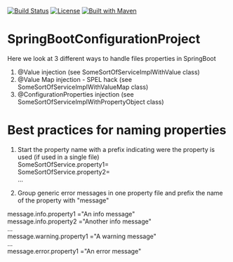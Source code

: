 [![Build Status](https://travis-ci.org/fdlessard/SpringBootConfigurationProject.svg)](https://travis-ci.org/fdlessard/SpringBootConfigurationProject)
[![License](http://img.shields.io/:license-mit-blue.svg)](https://github.com/fdlessard/SpringBootConfigurationProject/blob/master/LICENSE)
[![Built with Maven](http://maven.apache.org/images/logos/maven-feather.png)](http://maven.org/)


# SpringBootConfigurationProject

Here we look at 3 different ways to handle files properties in SpringBoot

1. @Value injection (see SomeSortOfServiceImplWithValue class)
2.  @Value Map injection - SPEL hack (see SomeSortOfServiceImplWithValueMap class)
3.  @ConfigurationProperties injection (see SomeSortOfServiceImplWithPropertyObject class)


# Best practices for naming properties

1. Start the property name with a prefix indicating were the property is used (if used in a single file)  
   SomeSortOfService.property1=  
   SomeSortOfService.property2=  
   ...  
     
2. Group generic error messages in one property file and prefix the name of the property with "message"  

  message.info.property1 ="An info message"  
  message.info.property2 ="Another info message"  
  ...  
  message.warning.property1 ="A warning  message"  
  ...  
  message.error.property1 ="An error message"  
  
